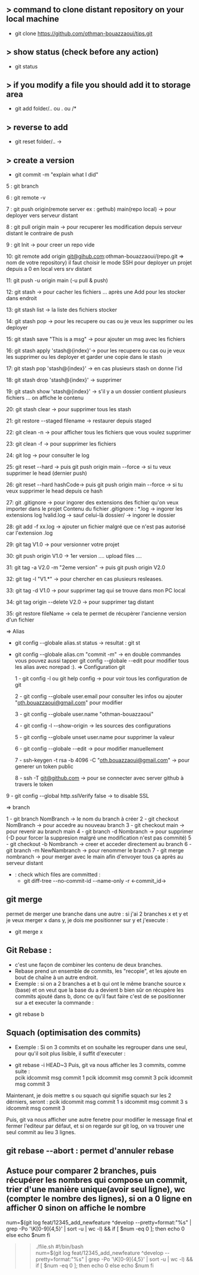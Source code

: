 ## > command to clone distant repository on your local machine
- git clone https://github.com/othman-bouazzaoui/tips.git

## > show status (check before any action)
- git status 

## > if you modify a file you should add it to storage area
- git add folder/.. ou . ou /*

## > reverse to add
- git reset folder/.. ->

## > create a version 
- git commit -m "explain what I did"

5 : git branch

6 : git remote -v

7 : git push origin(remote server ex : gethub) main(repo local)  -> pour deployer vers serveur distant

8 : git pull origin main -> pour recuperer les modification depuis serveur distant le contraire de push

9 : git Init -> pour creer un repo vide

10: git remote add origin git@gihub.com:othman-bouazzaoui/(repo.git => nom de votre repository) il faut choisir le mode SSH pour deployer un projet depuis a 0 en local vers srv distant

11: git push -u origin main (-u pull & push)

12: git stash -> pour cacher les fichiers ... après une Add pour les stocker dans endroit

13: git stash list -> la liste des fichiers stocker

14: git stash pop -> pour les recupere ou cas ou je veux les supprimer ou les deployer 

15: git stash save "This is a msg" -> pour ajouter un msg avec les fichiers 

16: git stash apply 'stash@{index}'-> pour les recupere ou cas ou je veux les supprimer ou les deployer et garder une copie dans le stash

17: git stash pop 'stash@{index}' -> en cas plusieurs stash on donne l'id

18: git stash drop 'stash@{index}' -> supprimer

19: git stash show 'stash@{index}' -> s'il y a un dossier contient plusieurs fichiers ... on affiche le contenu

20: git stash clear -> pour supprimer tous les stash 

21: git restore --staged filename -> restaurer depuis staged

22: git clean -n -> pour afficher tous les fichiers que vous voulez supprimer

23: git clean -f -> pour supprimer les fichiers

24: git log -> pour consulter le log

25: git reset --hard -> puis git push origin main --force  -> si tu veux supprimer le head (dernier push)

26: git reset --hard hashCode-> puis git push origin main --force  -> si tu veux supprimer le head depuis ce hash

27: git .gitignore -> pour ingorer des extensions des fichier qu'on veux importer dans le projet
Contenu du fichier .gitignore :
*.log -> ingorer les extensions log
!valid.log -> sauf celui-là
dossier/ -> ingorer le dossier

28: git add -f xx.log -> ajouter un fichier malgré que ce n'est pas autorisé car l'extension .log

29: git tag V1.0 -> pour versionner votre projet

30: git push origin V1.0 -> 1er version
.... upload files ....

31: git tag -a V2.0 -m "2eme version" -> puis git push origin V2.0

32: git tag -l "V1.*" -> pour chercher en cas plusieurs resleases.

33: git tag -d V1.0 ->  pour supprimer tag qui se trouve dans mon PC local

34: git tag origin --delete V2.0 -> pour supprimer tag distant

35: git restore fileName -> cela te permet de récupèrer l'ancienne version d'un fichier


=> Alias 
  - git config --globale alias.st status -> resultat : git st
  - git config --globale alias.cm "commit -m" -> en double commandes
vous pouvez aussi tapper git config --globale --edit pour modifier tous les alias avec norepad :).
=> Configuration git

	1 - git config -l ou git help config -> pour voir tous les configuration de git

	2 - git config --globale user.email pour consulter les infos ou ajouter "oth.bouazzaoui@gmail.com" pour modifier
	
	3 - git config --globale user.name "othman-bouazzaoui"

	4 - git config -l --show-origin -> les sources des configurations

	5 - git config --globale unset user.name pour supprimer la valeur

	6 - git config --globale --edit -> pour modifier manuellement

	7 - ssh-keygen -t rsa -b 4096 -C "oth.bouazzaoui@gmail.com" -> pour generer un token public

	8 - ssh -T git@github.com -> pour se connecter avec server github à travers le token
  
  9 - git config --global http.sslVerify false -> to disable SSL

=> branch

  1 - git branch NomBranch -> le nom du branch à créer
  2 - git checkout NomBranch -> pour accedre au nouveau branch
  3 - git checkout main -> pour revenir au branch main
  4 - git branch -d Nombranch -> pour supprimer (-D pour forcer la suppresion malgré une modification n'est pas commité)
  5 - git checkout -b Nombranch -> creer et acceder directement au branch
  6 - git branch -m NewNambranch -> pour renommer le branch
  7 - git merge nombranch -> pour merger avec le main afin d'envoyer tous ça après au serveur distant

- : check which files are committed :
     - git diff-tree --no-commit-id --name-only -r <-commit_id->

## git merge
permet de merger une branche dans une autre :
si j'ai 2 branches x et y et je veux merger x dans y, je dois me positionner sur y et j'execute : 
- git merge x 

## Git Rebase : 
- c'est une façon de combiner les contenu de deux branches.
- Rebase prend un ensemble de commits, les "recopie", et les ajoute en bout de chaîne à un autre endroit.
- Exemple : si on a 2 branches a et b qui ont le même branche source x (base) et on veut que la base du a devient b bien sûr on récupère les commits ajouté dans b, donc ce qu'il faut faire c'est de se positionner sur a et executer la commande :
* git rebase b

## Squach (optimisation des commits)
- Exemple :
Si on 3 commits et on souhaite les regrouper dans une seul, pour qu'il soit plus lisible, il suffit d'executer :
* git rebase -i HEAD~3
Puis, git va nous afficher les 3 commits, comme suite :<br>
pcik idcommit msg commit 1
pcik idcommit msg commit 3
pcik idcommit msg commit 3

Maintenant, je dois mettre s ou squach qui signifie squach sur les 2 dérniers, seront :
pcik idcommit msg commit 1
s idcommit msg commit 3
s idcommit msg commit 3

Puis, git va nous afficher une autre fenetre pour modifier le message final et fermer l'editeur par défaut, et si on regarde sur git log, on va trouver une seul commit au lieu 3 lignes.

## git rebase --abort : permet d'annuler rebase

## Astuce pour comparer 2 branches, puis récupérer les nombres qui compose un commit, trier d'une manière unique(avoir seul ligne), wc (compter le nombre des lignes), si on a 0 ligne en afficher 0 sinon on affiche le nombre
num=$(git log feat/12345_add_newfeature ^develop --pretty=format:"%s" | grep -Po '\K[0-9]{4,5}' | sort -u | wc -l) && if [ $num -eq 0 ]; 
then echo 0
else echo $num
fi

>> ./file.sh
#!/bin/bash  
num=$(git log feat/12345_add_newfeature ^develop --pretty=format:"%s" | grep -Po '\K[0-9]{4,5}' | sort -u | wc -l) && if [ $num -eq 0 ]; 
then echo 0
else echo $num
fi
>>


